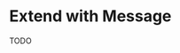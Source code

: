 # Extend with Message

<!--
https://github.com/beyerenrico/realtime-chat-messenger

https://github.com/antonioerdeljac/next13-messenger
https://github.com/sanidhyy/messenger-clone
https://github.com/Zoe-997/Real-Time-Messenger-Nextjs

https://github.com/harsh661/chatit
-->

TODO
